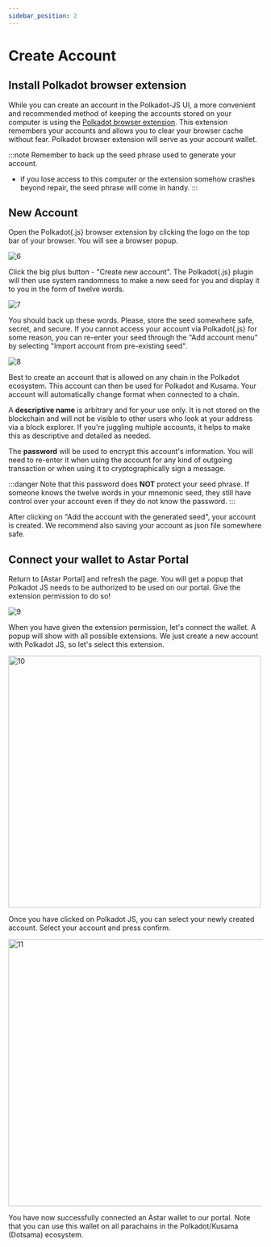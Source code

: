 ```yaml
---
sidebar_position: 2
---
```


# Create Account

## Install Polkadot browser extension
While you can create an account in the Polkadot-JS UI, a more convenient and recommended method of keeping the accounts stored on your computer is using the [Polkadot browser extension](https://polkadot.js.org/extension/). This extension remembers your accounts and allows you to clear your browser cache without fear.
Polkadot browser extension will serve as your account wallet.

:::note 
Remember to back up the seed phrase used to generate your account. 
- if you lose access to this computer or the extension somehow crashes beyond repair, the seed phrase will come in handy.
:::

## New Account

Open the Polkadot{.js} browser extension by clicking the logo on the top bar of your browser. You will see a browser popup.

![6](../../../../user-guides/img/6.png)

Click the big plus button - "Create new account". The Polkadot{.js} plugin will then use system randomness to make a new seed for you and display it to you in the form of twelve words.

![7](../../../../user-guides/img/7.png)

You should back up these words. Please, store the seed somewhere safe, secret, and secure. If you cannot access your account via Polkadot{.js} for some reason, you can re-enter your seed through the "Add account menu" by selecting "Import account from pre-existing seed".

![8](../../../../user-guides/img/8.png)

Best to create an account that is allowed on any chain in the Polkadot ecosystem. This account can then be used for Polkadot and Kusama. Your account will automatically change format when connected to a chain.

A **descriptive name** is arbitrary and for your use only. It is not stored on the blockchain and will not be visible to other users who look at your address via a block explorer. If you're juggling multiple accounts, it helps to make this as descriptive and detailed as needed.

The **password** will be used to encrypt this account's information. You will need to re-enter it when using the account for any kind of outgoing transaction or when using it to cryptographically sign a message.

:::danger
Note that this password does **NOT** protect your seed phrase. If someone knows the twelve words in your mnemonic seed, they still have control over your account even if they do not know the password.
:::

After clicking on "Add the account with the generated seed", your account is created. We recommend also saving your account as json file somewhere safe.

## Connect your wallet to Astar Portal

Return to [Astar Portal] and refresh the page. You will get a popup that Polkadot JS needs to be authorized to be used on our portal. Give the extension permission to do so!

![9](../../../../user-guides/img/9.png)

When you have given the extension permission, let's connect the wallet. A popup will show with all possible extensions. We just create a new account with Polkadot JS, so let's select this extension.

<img width="500" alt="10" src="https://user-images.githubusercontent.com/77480847/186843723-2363e66d-1a16-4653-afdd-61c5d5e29ca7.png" />

Once you have clicked on Polkadot JS, you can select your newly created account. Select your account and press confirm.

<img width="530" alt="11" src="https://user-images.githubusercontent.com/77480847/186843769-9c9ee368-3b74-46ee-8794-a88451b13438.png" />

You have now successfully connected an Astar wallet to our portal. Note that you can use this wallet on all parachains in the Polkadot/Kusama (Dotsama) ecosystem.

